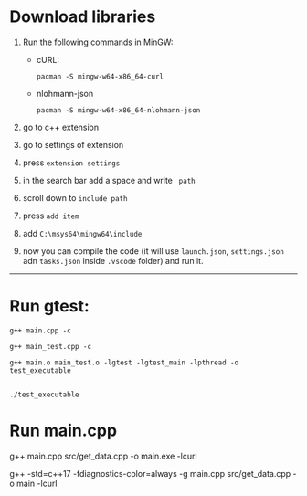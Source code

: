 # Download libraries

1. Run the following commands in MinGW:

    - cURL:

        `pacman -S mingw-w64-x86_64-curl`

    - nlohmann-json

        `pacman -S mingw-w64-x86_64-nlohmann-json`

2. go to c++ extension

3. go to settings of extension

4. press `extension settings`

5. in the search bar add a space and write ` path`

6. scroll down to `include path`

7. press `add item`

8. add `C:\msys64\mingw64\include`

9. now you can compile the code (it will use `launch.json`, `settings.json` adn `tasks.json` inside `.vscode` folder) and run it.



---


# Run gtest:

```
g++ main.cpp -c

g++ main_test.cpp -c

g++ main.o main_test.o -lgtest -lgtest_main -lpthread -o test_executable


./test_executable
```



# Run main.cpp

g++ main.cpp src/get_data.cpp -o main.exe -lcurl

g++ -std=c++17 -fdiagnostics-color=always -g main.cpp src/get_data.cpp -o main -lcurl
